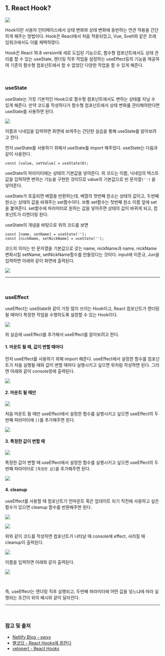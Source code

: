 ## 1. React Hook?

![](https://velog.velcdn.com/images/junnkyuu/post/7ca243b6-2963-4fe9-bd3b-fef6ce660c22/image.png)

Hook이란 사용자 인터페이스에서 상태 변화와 상태 변화에 동반하는 연관 작용을 간단하게 해주는 방법이다. Hook은 React에서 처음 적용되었고, Vue, Svelt와 같은 프레임워크에서도 이를 채택하였다.

Hook은 React 16.8 version에 새로 도입된 기능으로, 함수형 컴포넌트에서도 상태 관리를 할 수 있는 useState, 렌더링 직후 작업을 설정하는 useEffect등의 기능을 제공하여 기존의 함수형 컴포넌트에서 할 수 없었던 다양한 작업을 할 수 있게 해준다.

<br>

### useState

useState는 가장 기본적인 Hook으로 함수형 컴포넌트에서도 변하는 상태를 지닐 수 있게 해준다. 만약 코드를 작성하다가 함수형 컴포넌트에서 상태 변화를 관리해야한다면 useState를 사용하면 된다.

![](https://velog.velcdn.com/images/junnkyuu/post/1be6561a-9876-45f7-9136-4b36cd0fb7ef/image.png)

이름과 닉네임을 입력하면 화면에 보여주는 간단한 실습을 통해 useState를 알아보려고 한다.

먼저 useState를 사용하기 위해서 useState를 import 해주었다. useState는 다음과 같이 사용한다.

```
const [value, setValue] = useState(0);
```

useState의 파라미터에는 상태의 기본값을 넣어준다. 위 코드는 이름, 닉네임의 텍스트 값을 입력하면 변하는 기능을 구현한 것이므로 value의 기본값으로 빈 문자열`('')` 을 넣어준다.

useState가 호출되면 배열을 반환하는데, 배열의 첫번째 원소는 상태의 값이고, 두번째 원소는 상태의 값을 바꿔주는 set함수이다. 보통 set함수는 첫번째 원소 이름 앞에 set을 붙여준다. set함수에 파라미터로 원하는 값을 넣어주면 상태의 값이 바뀌게 되고, 컴포넌트가 리렌더링 된다.

useState의 개념을 바탕으로 위의 코드를 보면

```
const [name, setName] = useState('');
const [nickName, setNickName] = useState('');
```

코드의 의미는 빈 문자열을 기본값으로 갖는 name, nickName과 name, nickName 변화시킬 setName, setNickName함수를 만들었다는 것이다. input에 이준규, Jun을 입력하면 아래와 같이 화면에 출력된다.

![](https://velog.velcdn.com/images/junnkyuu/post/2111cea9-2409-4606-8f6d-759c14ec0c92/image.png)

---

<br>

### useEffect

useEffect는 useState와 같이 가장 많이 쓰이는 Hook이고, React 컴포넌트가 렌더링 될 때마다 특정한 작업을 수행하도록 설정할 수 있는 Hook이다.

![](https://velog.velcdn.com/images/junnkyuu/post/d4d9d26d-be96-4d22-b5c9-257430d2c6f6/image.png)

위 실습에 useEffect를 추가해서 useEffect를 알아보려고 한다.

#### 1. 마운트 될 때, 값이 변할 때마다

먼저 useEffect를 사용하기 위해 import 해준다. useEffect에서 설정한 함수를 컴포넌트가 처음 실행될 때와 값이 변할 때마다 실행시키고 싶으면 위처럼 작성하면 된다. 그러면 아래와 같이 console창에 출력된다.

![](https://velog.velcdn.com/images/junnkyuu/post/41c58ec7-1aae-4c93-84a2-186c3be0b504/image.png)

#### 2. 마운트 될 때만

![](https://velog.velcdn.com/images/junnkyuu/post/4fde701e-05b8-40e8-b672-3f9dcf4b8694/image.png)

처음 마운트 될 때만 useEffect에서 설정한 함수를 실행시키고 싶으면 useEffect의 두번째 파라미터에 `[]`를 추가해주면 된다.

![](https://velog.velcdn.com/images/junnkyuu/post/bcb58502-ccd0-45d5-bba8-df7f0fe64237/image.png)

#### 3. 특정한 값이 변할 때

![](https://velog.velcdn.com/images/junnkyuu/post/715f1ea5-ebc2-4dc4-b03a-ff8d19da5ac0/image.png)

특정한 값이 변할 때 useEffect에서 설정한 함수를 실행시키고 싶으면 useEffect의 두번째 파라미터로 `[특정한 값]`을 추가해주면 된다.

![](https://velog.velcdn.com/images/junnkyuu/post/4f23e722-e8d7-4b69-9046-9908ce281fcc/image.png)

#### 4. cleanup

useEffect를 사용할 때 컴포넌트가 언마운트 혹은 업데이트 되기 직전에 사용하고 싶은 함수가 있으면 cleanup 함수를 반환해주면 된다.

![](https://velog.velcdn.com/images/junnkyuu/post/0ad51cb0-4393-492e-94a8-400a3b8534d9/image.png)

![](https://velog.velcdn.com/images/junnkyuu/post/59ce6ff5-cdc4-4c33-bd63-e1718f8d5989/image.png)

위와 같이 코드를 작성하면 컴포넌트가 나타날 때 console에 effect, 사라질 때 cleanup이 출력된다.

![](https://velog.velcdn.com/images/junnkyuu/post/17303427-ba33-40b4-bfbe-a1faf951d91a/image.png)

이름을 입력하면 아래와 같이 출력된다.

![](https://velog.velcdn.com/images/junnkyuu/post/d520fc34-1657-4b85-98c8-114764723133/image.png)

<br>

즉, useEffect는 렌더링 직후 실행되고, 두번째 파라미터에 어떤 값을 넣느냐에 따라 실행되는 조건이 위의 예시와 같이 달라진다.

---

<br>

### 참고 및 출처

- [Netlify Blog - swyx](https://www.netlify.com/blog/2019/03/11/deep-dive-how-do-react-hooks-really-work/)
- [별코딩 - React Hooks에 취한다](https://www.youtube.com/watch?v=G3qglTF-fFI&list=PLZ5oZ2KmQEYjwhSxjB_74PoU6pmFzgVMO)
- [velopert - React Hooks](https://velog.io/@velopert/react-hooks)
